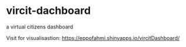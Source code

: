 # vircit-dachboard
a virtual citizens dashboard

Visit for visualisastion: https://eppofahmi.shinyapps.io/vircitDashboard/